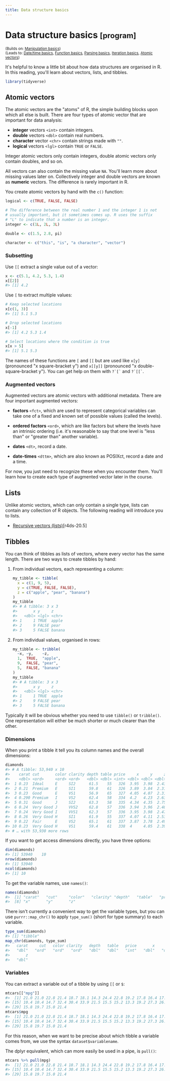 ```yaml
---
title: Data structure basics
---
```


<!-- Generated automatically from data-structure-basics.yml. Do not edit by hand -->

# Data structure basics <small class='program'>[program]</small>
<small>(Builds on: [Manipulation basics](manip-basics.md))</small>  
<small>(Leads to: [Date/time basics](datetime-basics.md), [Function basics](function-basics.md), [Parsing basics](parse-basics.md), [Iteration basics](purrr-map.md), [Atomic vectors](vectors.md))</small>


It's helpful to know a little bit about how data structures are organised in R. In this reading, you'll learn about vectors, lists, and tibbles.

``` r
library(tidyverse)
```

Atomic vectors
--------------

The atomic vectors are the "atoms" of R, the simple building blocks upon which all else is built. There are four types of atomic vector that are important for data analysis:

-   **integer** vectors `<int>` contain integers.
-   **double** vectors `<dbl>` contain real numbers.
-   **character** vector `<chr>` contain strings made with `""`.
-   **logical** vectors `<lgl>` contain `TRUE` or `FALSE`.

Integer atomic vectors only contain integers, double atomic vectors only contain doubles, and so on.

All vectors can also contain the missing value `NA`. You'll learn more about missing values later on. Collectively integer and double vectors are known as **numeric** vectors. The difference is rarely important in R.

You create atomic vectors by hand with the `c()` function:

``` r
logical <- c(TRUE, FALSE, FALSE)

# The difference between the real number 1 and the integer 1 is not 
# usually important, but it sometimes comes up. R uses the suffix 
# "L" to indicate that a number is an integer.
integer <- c(1L, 2L, 3L)

double <- c(1.5, 2.8, pi)

character <- c("this", "is", "a character", "vector")
```

### Subsetting

Use `[[` extract a single value out of a vector:

``` r
x <- c(5.1, 4.2, 5.3, 1.4)
x[[2]]
#> [1] 4.2
```

Use `[` to extract multiple values:

``` r
# Keep selected locations
x[c(1, 3)]
#> [1] 5.1 5.3

# Drop selected locations
x[-1]
#> [1] 4.2 5.3 1.4

# Select locations where the condition is true
x[x > 5]
#> [1] 5.1 5.3
```

The names of these functions are `[` and `[[` but are used like `x[y]` (pronounced "x square-bracket y") and `x[[y]]` (pronounced "x double-square-bracket y"). You can get help on them with `` ?`[` `` and `` ?`[[` ``.

### Augmented vectors

Augmented vectors are atomic vectors with additional metadata. There are four important augmented vectors:

-   **factors** `<fct>`, which are used to represent categorical variables can take one of a fixed and known set of possible values (called the levels).

-   **ordered factors** `<ord>`, which are like factors but where the levels have an intrinsic ordering (i.e. it's reasonable to say that one level is "less than" or "greater than" another variable).

-   **dates** `<dt>`, record a date.

-   **date-times** `<dttm>`, which are also known as POSIXct, record a date and a time.

For now, you just need to recognize these when you encounter them. You'll learn how to create each type of augmented vector later in the course.

Lists
-----

Unlike atomic vectors, which can only contain a single type, lists can contain any collection of R objects. The following reading will introduce you to lists.

-   [Recursive vectors (lists)](https://r4ds.had.co.nz/vectors.html#lists)\[r4ds-20.5\]

Tibbles
-------

You can think of tibbles as lists of vectors, where every vector has the same length. There are two ways to create tibbles by hand:

1.  From individual vectors, each representing a column:

    ``` r
    my_tibble <- tibble(
      x = c(1, 9, 5),
      y = c(TRUE, FALSE, FALSE),
      z = c("apple", "pear", "banana")
    )
    my_tibble
    #> # A tibble: 3 x 3
    #>       x y     z     
    #>   <dbl> <lgl> <chr> 
    #> 1     1 TRUE  apple 
    #> 2     9 FALSE pear  
    #> 3     5 FALSE banana
    ```

2.  From individual values, organised in rows:

    ``` r
    my_tibble <- tribble(
      ~x, ~y,    ~z,
      1,  TRUE,  "apple",
      9,  FALSE, "pear",
      5,  FALSE, "banana"
    )
    my_tibble
    #> # A tibble: 3 x 3
    #>       x y     z     
    #>   <dbl> <lgl> <chr> 
    #> 1     1 TRUE  apple 
    #> 2     9 FALSE pear  
    #> 3     5 FALSE banana
    ```

Typically it will be obvious whether you need to use `tibble()` or `tribble()`. One representation will either be much shorter or much clearer than the other.

### Dimensions

When you print a tibble it tell you its column names and the overall dimensions:

``` r
diamonds
#> # A tibble: 53,940 x 10
#>    carat cut       color clarity depth table price     x     y     z
#>    <dbl> <ord>     <ord> <ord>   <dbl> <dbl> <int> <dbl> <dbl> <dbl>
#>  1 0.23  Ideal     E     SI2      61.5    55   326  3.95  3.98  2.43
#>  2 0.21  Premium   E     SI1      59.8    61   326  3.89  3.84  2.31
#>  3 0.23  Good      E     VS1      56.9    65   327  4.05  4.07  2.31
#>  4 0.290 Premium   I     VS2      62.4    58   334  4.2   4.23  2.63
#>  5 0.31  Good      J     SI2      63.3    58   335  4.34  4.35  2.75
#>  6 0.24  Very Good J     VVS2     62.8    57   336  3.94  3.96  2.48
#>  7 0.24  Very Good I     VVS1     62.3    57   336  3.95  3.98  2.47
#>  8 0.26  Very Good H     SI1      61.9    55   337  4.07  4.11  2.53
#>  9 0.22  Fair      E     VS2      65.1    61   337  3.87  3.78  2.49
#> 10 0.23  Very Good H     VS1      59.4    61   338  4     4.05  2.39
#> # … with 53,930 more rows
```

If you want to get access dimensions directly, you have three options:

``` r
dim(diamonds)
#> [1] 53940    10
nrow(diamonds)
#> [1] 53940
ncol(diamonds)
#> [1] 10
```

To get the variable names, use `names()`:

``` r
names(diamonds)
#>  [1] "carat"   "cut"     "color"   "clarity" "depth"   "table"   "price"  
#>  [8] "x"       "y"       "z"
```

There isn't currently a convenient way to get the variable types, but you can use `purrr::map_chr()` to apply `type_sum()` (short for type summary) to each variable.

``` r
type_sum(diamonds)
#> [1] "tibble"
map_chr(diamonds, type_sum)
#>   carat     cut   color clarity   depth   table   price       x       y 
#>   "dbl"   "ord"   "ord"   "ord"   "dbl"   "dbl"   "int"   "dbl"   "dbl" 
#>       z 
#>   "dbl"
```

### Variables

You can extract a variable out of a tibble by using `[[` or `$`:

``` r
mtcars[["mpg"]]
#>  [1] 21.0 21.0 22.8 21.4 18.7 18.1 14.3 24.4 22.8 19.2 17.8 16.4 17.3 15.2
#> [15] 10.4 10.4 14.7 32.4 30.4 33.9 21.5 15.5 15.2 13.3 19.2 27.3 26.0 30.4
#> [29] 15.8 19.7 15.0 21.4
mtcars$mpg
#>  [1] 21.0 21.0 22.8 21.4 18.7 18.1 14.3 24.4 22.8 19.2 17.8 16.4 17.3 15.2
#> [15] 10.4 10.4 14.7 32.4 30.4 33.9 21.5 15.5 15.2 13.3 19.2 27.3 26.0 30.4
#> [29] 15.8 19.7 15.0 21.4
```

For this reason, when we want to be precise about which tibble a variable comes from, we use the syntax `dataset$variablename`.

The dplyr equivalent, which can more easily be used in a pipe, is `pull()`:

``` r
mtcars %>% pull(mpg)
#>  [1] 21.0 21.0 22.8 21.4 18.7 18.1 14.3 24.4 22.8 19.2 17.8 16.4 17.3 15.2
#> [15] 10.4 10.4 14.7 32.4 30.4 33.9 21.5 15.5 15.2 13.3 19.2 27.3 26.0 30.4
#> [29] 15.8 19.7 15.0 21.4
```

